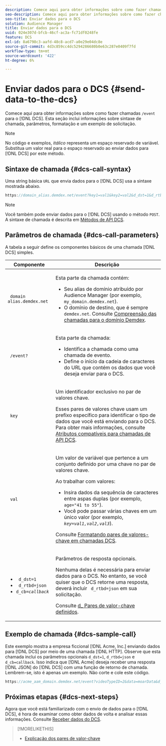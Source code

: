```yaml
---
description: Comece aqui para obter informações sobre como fazer chamadas /event para o DCS. Esta seção inclui informações sobre sintaxe de chamada, parâmetros, formatação e um exemplo de solicitação.
seo-description: Comece aqui para obter informações sobre como fazer chamadas /event para o DCS. Esta seção inclui informações sobre sintaxe de chamada, parâmetros, formatação e um exemplo de solicitação.
seo-title: Enviar dados para o DCS
solution: Audience Manager
title: Enviar dados para o DCS
uuid: 024e307d-bfcb-46cf-ac3a-fc71df0248fe
feature: DCS
exl-id: 8a6798c3-aafd-48c8-acd7-a0e29e04dc8e
source-git-commit: 4d3c859cc4dc5294286680b0e63c287e0409f7fd
workflow-type: tm+mt
source-wordcount: '422'
ht-degree: 6%

---
```


# Enviar dados para o DCS {#send-data-to-the-dcs}

Comece aqui para obter informações sobre como fazer chamadas `/event` para o [!DNL DCS]. Esta seção inclui informações sobre sintaxe de chamada, parâmetros, formatação e um exemplo de solicitação.

>[!NOTE]
>
>No código e exemplos, *itálico* representa um espaço reservado de variável. Substitua um valor real para o espaço reservado ao enviar dados para [!DNL DCS] por este método.

## Sintaxe de chamada {#dcs-call-syntax}

Uma string básica `URL` que envia dados para o [!DNL DCS] usa a sintaxe mostrada abaixo.

```js
https://domain_alias.demdex.net/event?key1=val1&key2=val2&d_dst=1&d_rtbd=json&d_cb=callback
```

>[!NOTE]
>
>Você também pode enviar dados para o [!DNL DCS] usando o método `POST`. A sintaxe de chamada é descrita em [Métodos de API DCS](../../../api/dcs-intro/dcs-api-reference/dcs-api-methods.md).

## Parâmetros de chamada {#dcs-call-parameters}

A tabela a seguir define os componentes básicos de uma chamada [!DNL DCS] simples.

<table id="table_5F6A5B324EB848168543386516FBF384"> 
 <thead> 
  <tr> 
   <th colname="col1" class="entry"> Componente </th> 
   <th colname="col2" class="entry"> Descrição </th> 
  </tr> 
 </thead>
 <tbody> 
  <tr> 
   <td colname="col1"> <p> <code> domain alias.demdex.net</code> </p> </td> 
   <td colname="col2"> <p>Esta parte da chamada contém: </p> <p> 
     <ul id="ul_3EDA9C7BA6794D06BCB07A75A9BD2372"> 
      <li id="li_74624CA78D6F4536A8164AE1FA1DECB9">Seu alias de domínio atribuído por <span class="keyword"> Audience Manager</span> (por exemplo, <code> my_domain.demdex.net</code>). </li> 
      <li id="li_08ABE91CA247403AA480B3FB4BEF83BA">O domínio de destino, que é sempre <code> demdex.net</code>. Consulte <a href="../../../reference/demdex-calls.md">Compreensão das chamadas para o domínio Demdex</a>. </li> 
     </ul> </p> </td> 
  </tr> 
  <tr> 
   <td colname="col1"> <p> <code> /event?</code> </p> </td> 
   <td colname="col2"> <p>Esta parte da chamada: </p> <p> 
     <ul id="ul_6332444A305A4F12A7CBE471CA508516"> 
      <li id="li_1C5C111B2B0E4621B3FC0C20D6516041">Identifica a chamada como uma chamada de evento. </li> 
      <li id="li_DBCE9B1C70604A629ECD7AC0A9052198">Define o início da cadeia de caracteres do URL que contém os dados que você deseja enviar para o <span class="wintitle"> DCS</span>. </li> 
     </ul> </p> </td> 
  </tr> 
  <tr> 
   <td colname="col1"> <p> <code> key</code> </p> </td> 
   <td colname="col2"> <p>Um identificador exclusivo no par de valores chave. </p> <p>Esses pares de valores chave usam um prefixo específico para identificar o tipo de dados que você está enviando para o <span class="wintitle"> DCS</span>. Para obter mais informações, consulte <a href="../../../api/dcs-intro/dcs-api-reference/dcs-keys.md"> Atributos compatíveis para chamadas de API DCS</a>. </p> </td> 
  </tr> 
  <tr> 
   <td colname="col1"> <p> <code> val</code> </p> </td> 
   <td colname="col2"> <p>Um valor de variável que pertence a um conjunto definido por uma chave no par de valores chave. </p> <p>Ao trabalhar com valores: </p> <p> 
     <ul id="ul_624DC78759F74AD8920220058E54E083"> 
      <li id="li_091E5B4820EC4A93B775433E428E74AB">Insira dados da sequência de caracteres entre aspas duplas (por exemplo, <code> age="41 to 55"</code>). </li> 
      <li id="li_C558E3BA6EE34413BBBB962D4CD0D10E">Você pode passar várias chaves em um único valor (por exemplo, <i><code>key</i>=<i>val1,val2,val3</i></code></i>). </li> 
     </ul> </p> <p>Consulte <a href="../../../api/dcs-intro/dcs-api-reference/dcs-key-format.md"> Formatando pares de valores-chave em chamadas DCS</a>. </p> </td>
  </tr> 
  <tr> 
   <td colname="col1"> <p> 
     <ul id="ul_36E2C1A0538D4D2C94DFC1335720A524"> 
      <li id="li_8902EED431CE4F0189A94868FA52DB1F"> <code> d_dst=1</code> </li> 
      <li id="li_4B6B29499D444E31808DE0A9AA0442D0"> <code> d_rtbd=json</code> </li> 
      <li id="li_3430CD0438604B83BE6437E6EC480816"> <code>d_cb=<i>callback</i></code> </li>
     </ul> </p> </td> 
   <td colname="col2"> <p>Parâmetros de resposta opcionais. </p> <p> Nenhuma delas é necessária para enviar dados para o <span class="wintitle"> DCS</span>. No entanto, se você quiser que o <span class="wintitle"> DCS</span> retorne uma resposta, deverá incluir <code> d_rtbd=json</code> em sua solicitação. </p> <p>Consulte <a href="../../../api/dcs-intro/dcs-api-reference/dcs-keys.md#d-attributes"> d_ Pares de valor-chave definidos</a>. </p> </td> 
  </tr>
 </tbody>
</table>

## Exemplo de chamada {#dcs-sample-call}

Este exemplo mostra a empresa ficcional [!DNL Acme, Inc.] enviando dados para [!DNL DCS] por meio de uma chamada [!DNL HTTP]. Observe que esta chamada inclui os parâmetros opcionais `d_dst=1`, `d_rtbd=json` e `d_cb=callback`. Isso indica que [!DNL Acme] deseja receber uma resposta [!DNL JSON] do [!DNL DCS] com uma função de retorno de chamada. Lembrem-se, isto é apenas um exemplo. Não corte e cole este código.

```js
https://acme_aam_domain.demdex.net/event?videoTypeID=2&data=moarData&d_dst=1&d_rtbd=json&d_cb=acme_callback
```

## Próximas etapas {#dcs-next-steps}

Agora que você está familiarizado com o envio de dados para o [!DNL DCS], é hora de examinar como obter dados de volta e analisar essas informações. Consulte [Receber dados do DCS](../../../api/dcs-intro/dcs-event-calls/dcs-url-receive.md).

>[!MORELIKETHIS]
>
>* [Explicação dos pares de valor-chave](../../../reference/key-value-pairs-explained.md)

